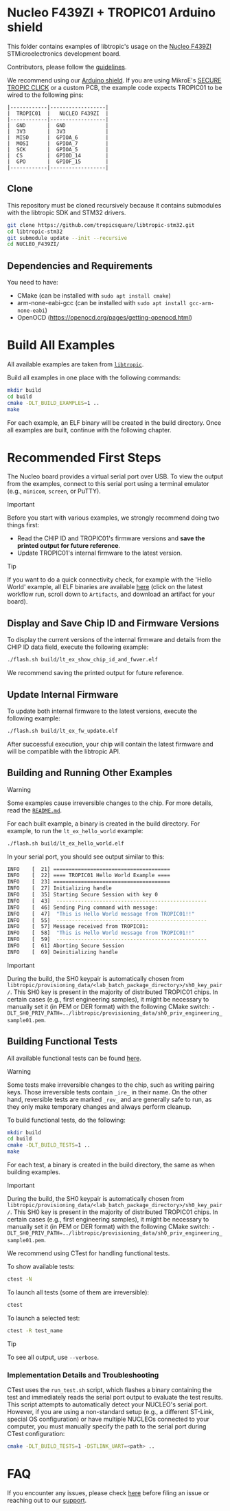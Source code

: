 # Nucleo F439ZI + TROPIC01 Arduino shield
This folder contains examples of libtropic's usage on the [Nucleo F439ZI](https://os.mbed.com/platforms/ST-Nucleo-F439ZI/) STMicroelectronics development board.

Contributors, please follow the [guidelines](https://github.com/tropicsquare/libtropic-stm32/blob/master/CONTRIBUTING.md).

We recommend using our [Arduino shield](https://www.github.com/tropicsquare/tropic01-arduino-shield-hw). If you are using MikroE's [SECURE TROPIC CLICK](https://www.mikroe.com/secure-tropic-click) or a custom PCB, the example code expects TROPIC01 to be wired to the following pins:
```
|------------|------------------|
|  TROPIC01  |   NUCLEO F439ZI  |
|------------|------------------|
|  GND       |  GND             |
|  3V3       |  3V3             |
|  MISO      |  GPIOA_6         |
|  MOSI      |  GPIOA_7         |
|  SCK       |  GPIOA_5         |
|  CS        |  GPIOD_14        |
|  GPO       |  GPIOF_15        |
|------------|------------------|
```

## Clone

This repository must be cloned recursively because it contains submodules with the libtropic SDK and STM32 drivers.

```bash
git clone https://github.com/tropicsquare/libtropic-stm32.git
cd libtropic-stm32
git submodule update --init --recursive
cd NUCLEO_F439ZI/
```

## Dependencies and Requirements

You need to have:
* CMake (can be installed with `sudo apt install cmake`)
* arm-none-eabi-gcc (can be installed with `sudo apt install gcc-arm-none-eabi`)
* OpenOCD (https://openocd.org/pages/getting-openocd.html)

# Build All Examples

All available examples are taken from [`libtropic`](https://github.com/tropicsquare/libtropic/tree/master/examples).

Build all examples in one place with the following commands:

```bash
mkdir build
cd build
cmake -DLT_BUILD_EXAMPLES=1 ..
make
```
For each example, an ELF binary will be created in the build directory. Once all examples are built, continue with the following chapter.

# Recommended First Steps

The Nucleo board provides a virtual serial port over USB. To view the output from the examples, connect to this serial port using a terminal emulator (e.g., `minicom`, `screen`, or PuTTY).

 > [!IMPORTANT]
 > Before you start with various examples, we strongly recommend doing two things first:
 > * Read the CHIP ID and TROPIC01's firmware versions and **save the printed output for future reference**.
 > * Update TROPIC01's internal firmware to the latest version.

 > [!TIP]
 > If you want to do a quick connectivity check, for example with the 'Hello World' example, all ELF binaries are available [here](https://github.com/tropicsquare/libtropic-stm32/actions/workflows/build_and_upload_examples.yml) (click on the latest workflow run, scroll down to `Artifacts`, and download an artifact for your board).

## Display and Save Chip ID and Firmware Versions
To display the current versions of the internal firmware and details from the CHIP ID data field, execute the following example:
```bash
./flash.sh build/lt_ex_show_chip_id_and_fwver.elf
```

We recommend saving the printed output for future reference.

## Update Internal Firmware

To update both internal firmware to the latest versions, execute the following example:
```bash
./flash.sh build/lt_ex_fw_update.elf
```

After successful execution, your chip will contain the latest firmware and will be compatible with the libtropic API.

## Building and Running Other Examples

> [!WARNING]
> Some examples cause irreversible changes to the chip. For more details, read the [`README.md`](https://github.com/tropicsquare/libtropic/tree/master/examples/).

For each built example, a binary is created in the build directory. For example, to run the `lt_ex_hello_world` example:
```bash
./flash.sh build/lt_ex_hello_world.elf
```
In your serial port, you should see output similar to this:
```bash
INFO    [  21] ======================================
INFO    [  22] ==== TROPIC01 Hello World Example ====
INFO    [  23] ======================================
INFO    [  27] Initializing handle
INFO    [  35] Starting Secure Session with key 0
INFO    [  43] 	-------------------------------------------------
INFO    [  46] Sending Ping command with message:
INFO    [  47] 	"This is Hello World message from TROPIC01!!"
INFO    [  55] 	-------------------------------------------------
INFO    [  57] Message received from TROPIC01:
INFO    [  58] 	"This is Hello World message from TROPIC01!!"
INFO    [  59] 	-------------------------------------------------
INFO    [  61] Aborting Secure Session
INFO    [  69] Deinitializing handle
```

> [!IMPORTANT]
> During the build, the SH0 keypair is automatically chosen from `libtropic/provisioning_data/<lab_batch_package_directory>/sh0_key_pair/`. This SH0 key is present in the majority of distributed TROPIC01 chips. In certain cases (e.g., first engineering samples), it might be necessary to manually set it (in PEM or DER format) with the following CMake switch: `-DLT_SH0_PRIV_PATH=../libtropic/provisioning_data/sh0_priv_engineering_sample01.pem`.

## Building Functional Tests

All available functional tests can be found [here](https://github.com/tropicsquare/libtropic/tree/master/tests/functional/).

> [!WARNING]
> Some tests make irreversible changes to the chip, such as writing pairing keys. Those irreversible
> tests contain `_ire_` in their name. On the other hand, reversible tests are marked `_rev_`
> and are generally safe to run, as they only make temporary changes and always perform cleanup.

To build functional tests, do the following:
```bash
mkdir build
cd build
cmake -DLT_BUILD_TESTS=1 ..
make
```

For each test, a binary is created in the build directory, the same as when building examples.

> [!IMPORTANT]
> During the build, the SH0 keypair is automatically chosen from `libtropic/provisioning_data/<lab_batch_package_directory>/sh0_key_pair/`. This SH0 key is present in the majority of distributed TROPIC01 chips. In certain cases (e.g., first engineering samples), it might be necessary to manually set it (in PEM or DER format) with the following CMake switch: `-DLT_SH0_PRIV_PATH=../libtropic/provisioning_data/sh0_priv_engineering_sample01.pem`.

We recommend using CTest for handling functional tests.

To show available tests:
```bash
ctest -N
```

To launch all tests (some of them are irreversible):
```bash
ctest
```

To launch a selected test:
```bash
ctest -R test_name
```

> [!TIP]
> To see all output, use `--verbose`.

### Implementation Details and Troubleshooting
CTest uses the `run_test.sh` script, which flashes a binary containing the test and immediately reads the serial port output to evaluate the test results. This script attempts to automatically detect your NUCLEO's serial port. However, if you are using a non-standard setup (e.g., a different ST-Link, special OS configuration) or have multiple NUCLEOs connected to your computer, you must manually specify the path to the serial port during CTest configuration:

```bash
cmake -DLT_BUILD_TESTS=1 -DSTLINK_UART=<path> ..
```

# FAQ

If you encounter any issues, please check [here](./../FAQ.md) before filing an issue or reaching out to our [support](https://support.desk.tropicsquare.com/).
